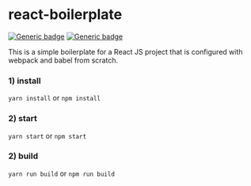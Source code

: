 # react-boilerplate
[![Generic badge](https://img.shields.io/badge/version-1.0.0-green.svg)](https://shields.io/)
[![Generic badge](https://img.shields.io/badge/license-MIT-red.svg)](https://shields.io/)


This is a simple boilerplate for a React JS project that is configured with webpack and babel from scratch.

### 1) install
`yarn install` or `npm install`

### 2) start
`yarn start` or `npm start`

### 2) build
`yarn run build` or `npm run build`
